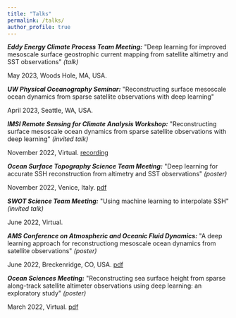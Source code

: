 ```yaml
---
title: "Talks"
permalink: /talks/
author_profile: true
---
```


***Eddy Energy Climate Process Team Meeting:*** "Deep learning for improved mesoscale surface geostrophic current mapping from
satellite altimetry and SST observations" *(talk)*

May 2023, Woods Hole, MA, USA.

***UW Physical Oceanography Seminar:*** "Reconstructing surface mesoscale ocean dynamics from sparse satellite observations with deep learning"

April 2023, Seattle, WA, USA.

***IMSI Remote Sensing for Climate Analysis Workshop:*** "Reconstructing surface mesoscale ocean dynamics from sparse satellite observations with deep learning" *(invited talk)*

November 2022, Virtual.
[recording](https://www.imsi.institute/activities/remote-sensing-for-climate-analysis/)

***Ocean Surface Topography Science Team Meeting:*** "Deep learning for accurate SSH reconstruction from altimetry and SST observations" *(poster)*

November 2022, Venice, Italy.
[pdf](https://drive.google.com/file/d/1c5vaGRO4kHFbUnPFVyCXvNFuZcSaWzwN/view?usp=sharing)

***SWOT Science Team Meeting:*** "Using machine learning to interpolate SSH" *(invited talk)*

June 2022, Virtual.

***AMS Conference on Atmospheric and Oceanic Fluid Dynamics:*** "A deep learning approach for reconstructiong mesoscale ocean dynamics from satellite observations" *(poster)*

June 2022, Breckenridge, CO, USA.
[pdf](https://drive.google.com/file/d/1kuliRx7G1-QXx5DOXx1sazlQIfrJ_1wQ/view?usp=sharing)

***Ocean Sciences Meeting:*** "Reconstructing sea surface height from sparse along-track satellite altimeter observations using deep learning: an exploratory study" *(poster)*

March 2022, Virtual.
[pdf](https://drive.google.com/file/d/1c9LcMSuLKlcDWd_jzdtFQUeRYkF5-Vie/view?usp=sharing)